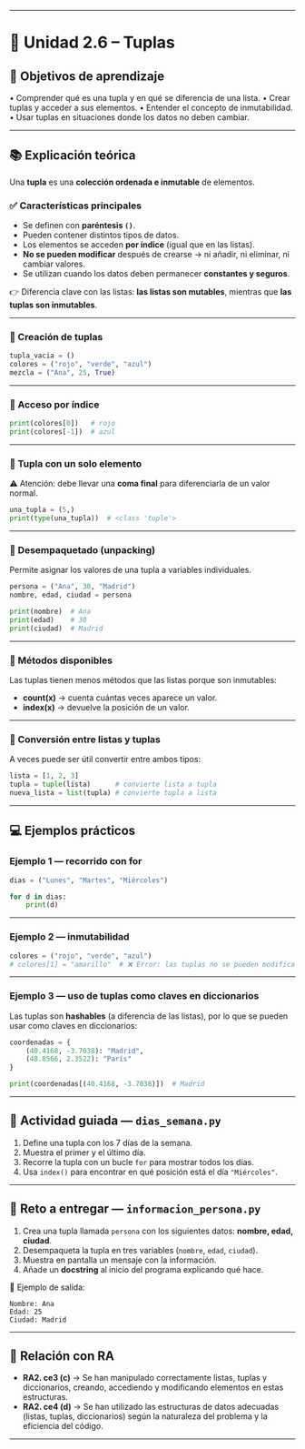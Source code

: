 
---

# 🔹 Unidad 2.6 – Tuplas

## 🎯 Objetivos de aprendizaje

• Comprender qué es una tupla y en qué se diferencia de una lista.
• Crear tuplas y acceder a sus elementos.
• Entender el concepto de inmutabilidad.
• Usar tuplas en situaciones donde los datos no deben cambiar.

---

## 📚 Explicación teórica

Una **tupla** es una **colección ordenada e inmutable** de elementos.

### ✅ Características principales

* Se definen con **paréntesis `()`**.
* Pueden contener distintos tipos de datos.
* Los elementos se acceden **por índice** (igual que en las listas).
* **No se pueden modificar** después de crearse → ni añadir, ni eliminar, ni cambiar valores.
* Se utilizan cuando los datos deben permanecer **constantes y seguros**.

👉 Diferencia clave con las listas: **las listas son mutables**, mientras que **las tuplas son inmutables**.

---

### 📌 Creación de tuplas

```python
tupla_vacia = ()
colores = ("rojo", "verde", "azul")
mezcla = ("Ana", 25, True)
```

---

### 📌 Acceso por índice

```python
print(colores[0])   # rojo
print(colores[-1])  # azul
```

---

### 📌 Tupla con un solo elemento

⚠️ Atención: debe llevar una **coma final** para diferenciarla de un valor normal.

```python
una_tupla = (5,)
print(type(una_tupla))  # <class 'tuple'>
```

---

### 📌 Desempaquetado (unpacking)

Permite asignar los valores de una tupla a variables individuales.

```python
persona = ("Ana", 30, "Madrid")
nombre, edad, ciudad = persona

print(nombre)  # Ana
print(edad)    # 30
print(ciudad)  # Madrid
```

---

### 📌 Métodos disponibles

Las tuplas tienen menos métodos que las listas porque son inmutables:

* **count(x)** → cuenta cuántas veces aparece un valor.
* **index(x)** → devuelve la posición de un valor.

---

### 📌 Conversión entre listas y tuplas

A veces puede ser útil convertir entre ambos tipos:

```python
lista = [1, 2, 3]
tupla = tuple(lista)      # convierte lista a tupla
nueva_lista = list(tupla) # convierte tupla a lista
```

---

## 💻 Ejemplos prácticos

### Ejemplo 1 — recorrido con for

```python
dias = ("Lunes", "Martes", "Miércoles")

for d in dias:
    print(d)
```

---

### Ejemplo 2 — inmutabilidad

```python
colores = ("rojo", "verde", "azul")
# colores[1] = "amarillo"  # ❌ Error: las tuplas no se pueden modificar
```

---

### Ejemplo 3 — uso de tuplas como claves en diccionarios

Las tuplas son **hashables** (a diferencia de las listas), por lo que se pueden usar como claves en diccionarios:

```python
coordenadas = {
    (40.4168, -3.7038): "Madrid",
    (48.8566, 2.3522): "París"
}

print(coordenadas[(40.4168, -3.7038)])  # Madrid
```

---

## 📝 Actividad guiada — `dias_semana.py`

1. Define una tupla con los 7 días de la semana.
2. Muestra el primer y el último día.
3. Recorre la tupla con un bucle `for` para mostrar todos los días.
4. Usa `index()` para encontrar en qué posición está el día `"Miércoles"`.

---

## 📝 Reto a entregar — `informacion_persona.py`

1. Crea una tupla llamada `persona` con los siguientes datos: **nombre, edad, ciudad**.
2. Desempaqueta la tupla en tres variables (`nombre`, `edad`, `ciudad`).
3. Muestra en pantalla un mensaje con la información.
4. Añade un **docstring** al inicio del programa explicando qué hace.

📌 Ejemplo de salida:

```
Nombre: Ana  
Edad: 25  
Ciudad: Madrid  
```

---

## 📌 Relación con RA

* **RA2. ce3 (c)** → Se han manipulado correctamente listas, tuplas y diccionarios, creando, accediendo y modificando elementos en estas estructuras.
* **RA2. ce4 (d)** → Se han utilizado las estructuras de datos adecuadas (listas, tuplas, diccionarios) según la naturaleza del problema y la eficiencia del código.

---

